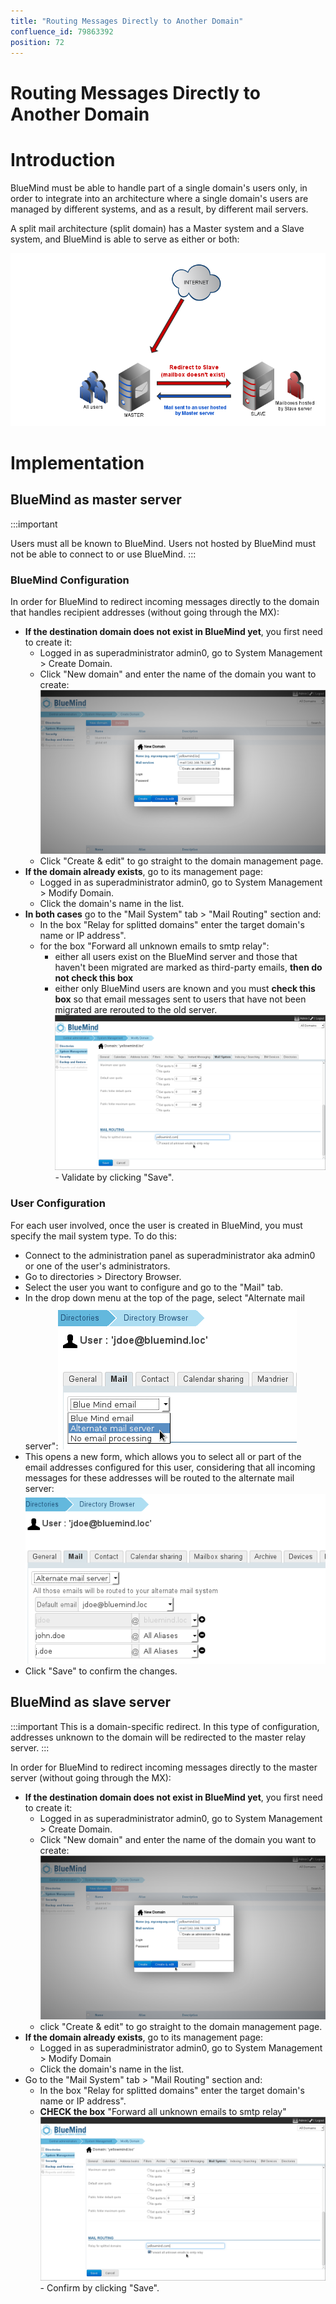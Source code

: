```yaml
---
title: "Routing Messages Directly to Another Domain"
confluence_id: 79863392
position: 72
---
```

# Routing Messages Directly to Another Domain


# Introduction

BlueMind must be able to handle part of a single domain's users only, in order to integrate into an architecture where a single domain's users are managed by different systems, and as a result, by different mail servers.

A split mail architecture (split domain) has a Master system and a Slave system, and BlueMind is able to serve as either or both:


![](../../attachments/79863392/79863403.png)

# Implementation

## BlueMind as master server
:::important

Users must all be known to BlueMind.
Users not hosted by BlueMind must not be able to connect to or use BlueMind.
:::

### BlueMind Configuration

In order for BlueMind to redirect incoming messages directly to the domain that handles recipient addresses (without going through the MX):

- **If the destination domain does not exist in BlueMind yet**, you first need to create it:
  - Logged in as superadministrator admin0, go to System Management > Create Domain.
  - Click "New domain" and enter the name of the domain you want to create:![](../../attachments/79863392/79863394.png)
  - Click "Create & edit" to go straight to the domain management page.
- **If the domain already exists**, go to its management page:
  - Logged in as superadministrator admin0, go to System Management > Modify Domain.
  - Click the domain's name in the list.
- **In both cases** go to the "Mail System" tab > "Mail Routing" section and:
  - In the box "Relay for splitted domains" enter the target domain's name or IP address".
  - for the box "Forward all unknown emails to smtp relay":
    - either all users exist on the BlueMind server and those that haven't been migrated are marked as third-party emails, **then do not check this box**
    - either only BlueMind users are known and you must **check this box** so that email messages sent to users that have not been migrated are rerouted to the old server. 
![](../../attachments/79863392/79863398.png)- Validate by clicking "Save".


### User Configuration

For each user involved, once the user is created in BlueMind, you must specify the mail system type. To do this:

- Connect to the administration panel as superadministrator aka admin0 or one of the user's administrators. 
- Go to directories > Directory Browser.
- Select the user you want to configure and go to the "Mail" tab.
- In the drop down menu at the top of the page, select "Alternate mail server":![](../../attachments/79863392/79863400.png)
- This opens a new form, which allows you to select all or part of the email addresses configured for this user, considering that all incoming messages for these addresses will be routed to the alternate mail server:![](../../attachments/79863392/79863402.png)
- Click "Save" to confirm the changes.


## BlueMind as slave server
:::important
This is a domain-specific redirect. In this type of configuration, addresses unknown to the domain will be redirected to the master relay server.
:::

In order for BlueMind to redirect incoming messages directly to the master server (without going through the MX):

- **If the destination domain does not exist in BlueMind yet**, you first need to create it:
  - Logged in as superadministrator admin0, go to System Management > Create Domain.
  - Click "New domain" and enter the name of the domain you want to create:![](../../attachments/79863392/79863394.png)
  - click "Create & edit" to go straight to the domain management page.
- **If the domain already exists**, go to its management page:
  - Logged in as superadministrator admin0, go to System Management > Modify Domain
  - Click the domain's name in the list.
- Go to the "Mail System" tab > "Mail Routing" section and:
  - In the box "Relay for splitted domains" enter the target domain's name or IP address".
  - **CHECK the box** "Forward all unknown emails to smtp relay"
![](../../attachments/79863392/79863396.png)- Confirm by clicking "Save".


